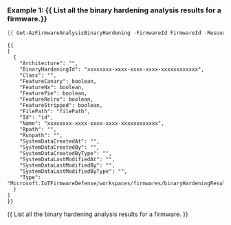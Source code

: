 ### Example 1: {{ List all the binary hardening analysis results for a firmware.}}
```powershell
{{ Get-AzFirmwareAnalysisBinaryHardening -FirmwareId FirmwareId -ResourceGroupName ResourceGroupName -WorkspaceName WorkspaceName }}
```

```output
{{ 
[
  {
    "Architecture": "",
    "BinaryHardeningId": "xxxxxxxx-xxxx-xxxx-xxxx-xxxxxxxxxxxx",
    "Class": "",
    "FeatureCanary": boolean,
    "FeatureNx": boolean,
    "FeaturePie": boolean,
    "FeatureRelro": boolean,
    "FeatureStripped": boolean,
    "FilePath": "filePath",
    "Id": "id",
    "Name": "xxxxxxxx-xxxx-xxxx-xxxx-xxxxxxxxxxxx",
    "Rpath": "",
    "Runpath": "",
    "SystemDataCreatedAt": "",
    "SystemDataCreatedBy": "",
    "SystemDataCreatedByType": "",
    "SystemDataLastModifiedAt": "",
    "SystemDataLastModifiedBy": "",
    "SystemDataLastModifiedByType": "",
    "Type": "Microsoft.IoTFirmwareDefense/workspaces/firmwares/binaryHardeningResults"
  }
] 
}}
```

{{ List all the binary hardening analysis results for a firmware. }}

